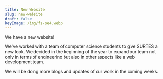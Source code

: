 ```yaml
---
title: New Website
slug: new-website
draft: false
keyImage: /img/fs-se4.webp
---
```


We have a new website!

We've worked with a team of computer science students to give SURTES a new look. We decided in the beginning of the year to expand our team not only in terms of engineering but also in other aspects like a web development team. 

We will be doing more blogs and updates of our work in the coming weeks.

